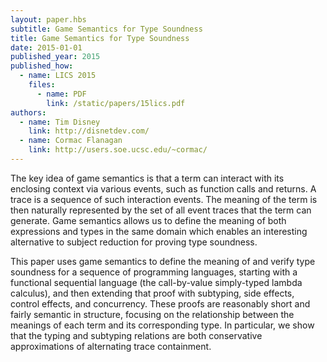 ```yaml
---
layout: paper.hbs
subtitle: Game Semantics for Type Soundness
title: Game Semantics for Type Soundness
date: 2015-01-01
published_year: 2015
published_how:
  - name: LICS 2015
    files:
      - name: PDF
        link: /static/papers/15lics.pdf
authors:
  - name: Tim Disney
    link: http://disnetdev.com/
  - name: Cormac Flanagan
    link: http://users.soe.ucsc.edu/~cormac/
---
```


The key idea of game semantics is that a term can interact with its enclosing context via various events, such as function calls and returns. A trace is a sequence of such interaction events. The meaning of the term is then naturally represented by the set of all event traces that the term can generate. Game semantics allows us to define the meaning of both expressions and types in the same domain which enables an interesting alternative to subject reduction for proving type soundness.

This paper uses game semantics to define the meaning of and verify type soundness for a sequence of programming languages, starting with a functional sequential language (the call-by-value simply-typed lambda calculus), and then extending that proof with subtyping, side effects, control effects, and concurrency. These proofs are reasonably short and fairly semantic in structure, focusing on the relationship between the meanings of each term and its corresponding type. In particular, we show that the typing and subtyping relations are both conservative approximations of alternating trace containment.
